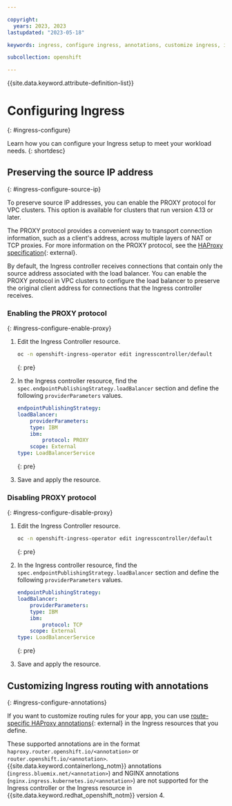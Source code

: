 ```yaml
---

copyright:
  years: 2023, 2023
lastupdated: "2023-05-18"

keywords: ingress, configure ingress, annotations, customize ingress, ingress controller, source IP

subcollection: openshift

---
```



{{site.data.keyword.attribute-definition-list}}

# Configuring Ingress 
{: #ingress-configure}

Learn how you can configure your Ingress setup to meet your workload needs.
{: shortdesc}


## Preserving the source IP address
{: #ingress-configure-source-ip}

To preserve source IP addresses, you can enable the PROXY protocol for VPC clusters. This option is available for clusters that run version 4.13 or later. 

The PROXY protocol provides a convenient way to transport connection information, such as a client's address, across multiple layers of NAT or TCP proxies. For more information on the PROXY protocol, see the [HAProxy specification](https://www.haproxy.org/download/1.8/doc/proxy-protocol.txt){: external}. 

By default, the Ingress controller receives connections that contain only the source address associated with the load balancer. You can enable the PROXY protocol in VPC clusters to configure the load balancer to preserve the original client address for connections that the Ingress controller receives. 

### Enabling the PROXY protocol
{: #ingress-configure-enable-proxy}

1. Edit the Ingress Controller resource.

    ```sh
    oc -n openshift-ingress-operator edit ingresscontroller/default
    ```
    {: pre}

2. In the Ingress controller resource, find the `spec.endpointPublishingStrategy.loadBalancer` section and define the following `providerParameters` values.

    ```yaml
    endpointPublishingStrategy:
    loadBalancer:
        providerParameters:
        type: IBM
        ibm:
            protocol: PROXY
        scope: External
    type: LoadBalancerService
    ```
    {: pre}

3. Save and apply the resource.


### Disabling PROXY protocol
{: #ingress-configure-disable-proxy}

1. Edit the Ingress Controller resource.

    ```sh
    oc -n openshift-ingress-operator edit ingresscontroller/default
    ```
    {: pre}

2. In the Ingress controller resource, find the `spec.endpointPublishingStrategy.loadBalancer` section and define the following `providerParameters` values.

    ```yaml
    endpointPublishingStrategy:
    loadBalancer:
        providerParameters:
        type: IBM
        ibm:
            protocol: TCP
        scope: External
    type: LoadBalancerService
    ```
    {: pre}

3. Save and apply the resource.

## Customizing Ingress routing with annotations
{: #ingress-configure-annotations}

If you want to customize routing rules for your app, you can use [route-specific HAProxy annotations](https://docs.openshift.com/container-platform/4.11/networking/routes/route-configuration.html#nw-route-specific-annotations_route-configuration){: external} in the Ingress resources that you define.

These supported annotations are in the format `haproxy.router.openshift.io/<annotation>` or `router.openshift.io/<annotation>`.{{site.data.keyword.containerlong_notm}} annotations (`ingress.bluemix.net/<annotation>`) and NGINX annotations (`nginx.ingress.kubernetes.io/<annotation>`) are not supported for the Ingress controller or the Ingress resource in {{site.data.keyword.redhat_openshift_notm}} version 4.




